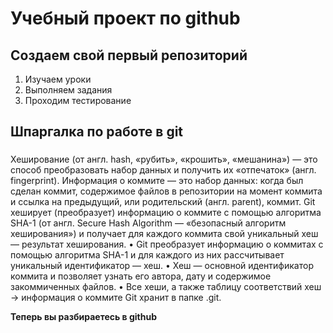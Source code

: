# Учебный проект по github
## Создаем свой первый репозиторий
1. Изучаем уроки
2. Выполняем задания
3. Проходим тестирование

## Шпаргалка по работе в git
###
Хеширование (от англ. hash, «рубить», «крошить», «мешанина») — это способ преобразовать набор данных и получить их «отпечаток» (англ. fingerprint).
Информация о коммите — это набор данных: когда был сделан коммит, содержимое файлов в репозитории на момент коммита и ссылка на предыдущий, или родительский (англ. parent), коммит.
Git хеширует (преобразует) информацию о коммите с помощью алгоритма SHA-1 (от англ. Secure Hash Algorithm — «безопасный алгоритм хеширования») и получает для каждого коммита свой уникальный хеш — результат хеширования.
• Git преобразует информацию о коммитах с помощью алгоритма SHA-1 и для каждого из них рассчитывает уникальный идентификатор — хеш.
• Хеш — основной идентификатор коммита и позволяет узнать его автора, дату и содержимое закоммиченных файлов.
• Все хеши, а также таблицу соответствий хеш → информация о коммите Git хранит в папке .git.






**Теперь вы разбираетесь в github**